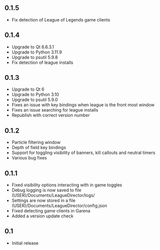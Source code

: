 ## 0.1.5
- Fix detection of League of Legends game clients

## 0.1.4
 - Upgrade to Qt 6.6.3.1
 - Upgrade to Python 3.11.9
 - Upgrade to psutil 5.9.8
 - Fix detection of league installs

## 0.1.3
 - Upgrade to Qt 6
 - Upgrade to Python 3.10
 - Upgrade to psutil 5.9.0
 - Fixes an issue with key bindings when league is the front most window
 - Fixes an issue searching for league installs
 - Republish with correct version number

## 0.1.2
 - Particle filtering window
 - Depth of field key bindings
 - Support for toggling visibility of banners, kill callouts and neutral timers
 - Various bug fixes

## 0.1.1
- Fixed visibility options interacting with in game toggles
- Debug logging is now saved to file (USER)/Documents/LeagueDirector/logs/
- Settings are now stored in a file (USER)/Documents/LeagueDirector/config.json
- Fixed detecting game clients in Garena
- Added a version update check

## 0.1
- Initial release
